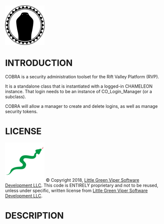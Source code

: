 ![HISSSSS!](icon.png)

INTRODUCTION
============

COBRA is a security administration toolset for the Rift Valley Platform (RVP).

It is a standalone class that is instantiated with a logged-in CHAMELEON instance. That login needs to be an instance of CO_Login_Manager (or a subclass).

COBRA will allow a manager to create and delete logins, as well as manage security tokens.

LICENSE
=======

![Little Green Viper Software Development LLC](spec/viper.png)
© Copyright 2018, [Little Green Viper Software Development LLC](https://littlegreenviper.com).
This code is ENTIRELY proprietary and not to be reused, unless under specific, written license from [Little Green Viper Software Development LLC](https://littlegreenviper.com).

DESCRIPTION
===========
